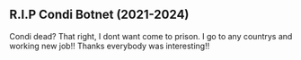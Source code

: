 ## R.I.P Condi Botnet (2021-2024)

Condi dead? That right, I dont want come to prison. I go to any countrys and working new job!! Thanks everybody was interesting!!
